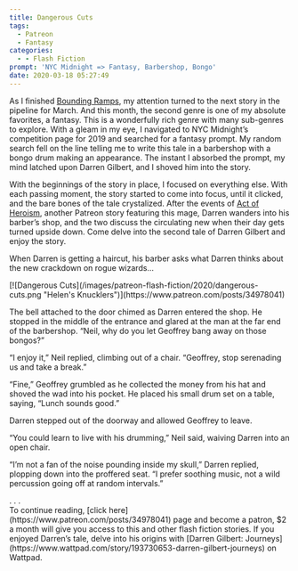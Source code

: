 ```yaml
---
title: Dangerous Cuts
tags:
  - Patreon
  - Fantasy
categories:
  - - Flash Fiction
prompt: 'NYC Midnight => Fantasy, Barbershop, Bongo'
date: 2020-03-18 05:27:49
---
```


As I finished [Bounding Ramps](/archives/2020/03/15/bounding-ramps), my attention turned to the next story in the pipeline for March. And this month, the second genre is one of my absolute favorites, a fantasy. This is a wonderfully rich genre with many sub-genres to explore. With a gleam in my eye, I navigated to NYC Midnight’s competition page for 2019 and searched for a fantasy prompt. My random search fell on the line telling me to write this tale in a barbershop with a bongo drum making an appearance.<!-- more --> The instant I absorbed the prompt, my mind latched upon Darren Gilbert, and I shoved him into the story.

With the beginnings of the story in place, I focused on everything else. With each passing moment, the story started to come into focus, until it clicked, and the bare bones of the tale crystalized. After the events of [Act of Heroism](https://www.patreon.com/posts/25329787), another Patreon story featuring this mage, Darren wanders into his barber’s shop, and the two discuss the circulating new when their day gets turned upside down. Come delve into the second tale of Darren Gilbert and enjoy the story.

When Darren is getting a haircut, his barber asks what Darren thinks about the new crackdown on rogue wizards…

<div class="center">[![Dangerous Cuts](/images/patreon-flash-fiction/2020/dangerous-cuts.png "Helen's Knucklers")](https://www.patreon.com/posts/34978041)</div>

The bell attached to the door chimed as Darren entered the shop. He stopped in the middle of the entrance and glared at the man at the far end of the barbershop. “Neil, why do you let Geoffrey bang away on those bongos?”

“I enjoy it,” Neil replied, climbing out of a chair. “Geoffrey, stop serenading us and take a break.”

“Fine,” Geoffrey grumbled as he collected the money from his hat and shoved the wad into his pocket. He placed his small drum set on a table, saying, “Lunch sounds good.”

Darren stepped out of the doorway and allowed Geoffrey to leave.

“You could learn to live with his drumming,” Neil said, waiving Darren into an open chair.

“I’m not a fan of the noise pounding inside my skull,” Darren replied, plopping down into the proffered seat. “I prefer soothing music, not a wild percussion going off at random intervals.”

<div class="center story-ellipses">
.
.
.
</div>To continue reading, [click here](https://www.patreon.com/posts/34978041) page and become a patron, $2 a month will give you access to this and other flash fiction stories. If you enjoyed Darren’s tale, delve into his origins with [Darren Gilbert: Journeys](https://www.wattpad.com/story/193730653-darren-gilbert-journeys) on Wattpad.